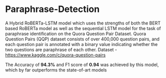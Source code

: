 # Paraphrase-Detection
A Hybrid RoBERTa-LSTM model which uses the strengths of both the BERT based RoBERTa model as well as the sequential LSTM model for the task of 
paraphrase identification on the Quora Question Pair Dataset.
Quora Question Pairs (QQP) dataset consists of over 400,000 question pairs, and each question pair is annotated with a binary value indicating whether the two questions are paraphrase of each other.
Dataset - https://www.kaggle.com/c/quora-question-pairs

The Accuracy of **94.3%** and F1 score of **0.94** was achieved by this model, which by far outperforms the state-of-art models
